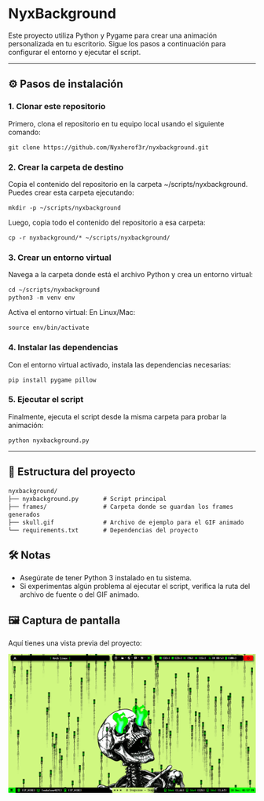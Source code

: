 # NyxBackground

Este proyecto utiliza Python y Pygame para crear una animación personalizada en tu escritorio. Sigue los pasos a continuación para configurar el entorno y ejecutar el script.

---

## ⚙️ Pasos de instalación

### 1. Clonar este repositorio
Primero, clona el repositorio en tu equipo local usando el siguiente comando:
```
git clone https://github.com/Nyxherof3r/nyxbackground.git
```
### 2. Crear la carpeta de destino
Copia el contenido del repositorio en la carpeta ~/scripts/nyxbackground. Puedes crear esta carpeta ejecutando:
```
mkdir -p ~/scripts/nyxbackground
```
Luego, copia todo el contenido del repositorio a esa carpeta:
```
cp -r nyxbackground/* ~/scripts/nyxbackground/
```
### 3. Crear un entorno virtual
Navega a la carpeta donde está el archivo Python y crea un entorno virtual:
```
cd ~/scripts/nyxbackground
python3 -m venv env
```
Activa el entorno virtual:
En Linux/Mac:
```
source env/bin/activate
```
### 4. Instalar las dependencias
Con el entorno virtual activado, instala las dependencias necesarias:
```
pip install pygame pillow
```
### 5. Ejecutar el script
Finalmente, ejecuta el script desde la misma carpeta para probar la animación:
```
python nyxbackground.py
```
---
## 📂 Estructura del proyecto
````
nyxbackground/
├── nyxbackground.py       # Script principal
├── frames/                # Carpeta donde se guardan los frames generados
├── skull.gif              # Archivo de ejemplo para el GIF animado
└── requirements.txt       # Dependencias del proyecto
````
## 🛠️ Notas
- Asegúrate de tener Python 3 instalado en tu sistema.
- Si experimentas algún problema al ejecutar el script, verifica la ruta del archivo de fuente o del GIF animado.

## 🖼️ Captura de pantalla

Aquí tienes una vista previa del proyecto:

![Vista previa del proyecto](images/2024-12-18_13-58.png)

